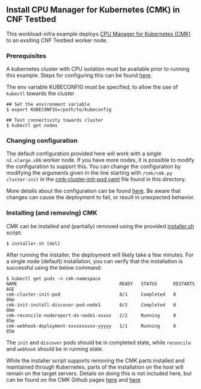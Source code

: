 ## Install CPU Manager for Kubernetes (CMK) in CNF Testbed
This workload-infra example deploys [CPU Manager for Kubernetes (CMK)](https://github.com/intel/CPU-Manager-for-Kubernetes) to an exsiting CNF Testbed worker node. 

### Prerequisites
A kubernetes cluster with CPU isolation must be available prior to running this example. Steps for configuring this can be found [here](/tools/README.md).

The env variable KUBECONFIG must be specified, to allow the use of `kubectl` towards the cluster
```
## Set the environment variable
$ export KUBECONFIG=/path/to/kubeconfig

## Test connectivity towards cluster
$ kubectl get nodes
```

### Changing configuration
The default configuration provided here will work with a single `n2.xlarge.x86` worker node. If you have more nodes, it is possible to modify the configuration to support this. You can change the configuration by modifying the arguments given in the line starting with `/cmk/cmk.py cluster-init` in the [cmk-cluster-init-pod.yaml](cpu-manager/cmk-cluster-init-pod.yaml) file found in this directory. 

More details about the configuration can be found [here](https://github.com/intel/CPU-Manager-for-Kubernetes#usage-summary). Be aware that changes can cause the deployment to fail, or result in unexpected behavior.


### Installing (and removing) CMK
CMK can be installed and (partially) removed using the provided [installer.sh](cpu-manager/installer.sh) script:
```
$ installer.sh [del]
```

After running the installer, the deployment will likely take a few minutes. For a single node (default) installation, you can verify that the installation is successful using the below command:
```
$ kubectl get pods -n cmk-namespace
NAME                                      READY   STATUS      RESTARTS   AGE 
cmk-cluster-init-pod                      0/1     Completed   0          86m
cmk-init-install-discover-pod-node1       0/2     Completed   0          86m
cmk-reconcile-nodereport-ds-node1-xxxxx   2/2     Running     0          85m
cmk-webhook-deployment-xxxxxxxxxx-yyyyy   1/1     Running     0          85m
```

The `init` and `discover` pods should be in completed state, while `reconcile` and `webhook` should be in running state.

While the installer script supports removing the CMK parts installed and maintained through Kubernetes, parts of the installation on the host will remain on the target servers. Details on doing this is not included here, but can be found on the CMK Github pages [here](https://github.com/intel/CPU-Manager-for-Kubernetes/blob/master/docs/operator.md#troubleshooting-and-recovery) and [here](https://github.com/intel/CPU-Manager-for-Kubernetes/blob/master/resources/pods/cmk-uninstall-pod.yaml)

